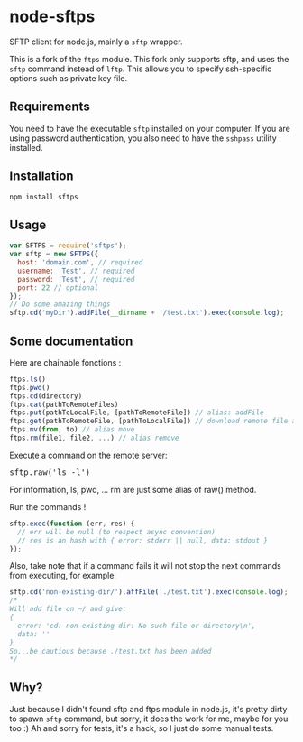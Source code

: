 node-sftps
=========

SFTP client for node.js, mainly a `sftp` wrapper.

This is a fork of the `ftps` module.  This fork only supports sftp, and uses the `sftp` command instead of `lftp`.  This allows you to specify ssh-specific options such as private key file.

Requirements
------------

You need to have the executable `sftp` installed on your computer.
If you are using password authentication, you also need to have the `sshpass` utility installed.

Installation
-----------

``` sh
npm install sftps
```

Usage
-----

``` js
var SFTPS = require('sftps');
var sftp = new SFTPS({
  host: 'domain.com', // required
  username: 'Test', // required
  password: 'Test', // required
  port: 22 // optional
});
// Do some amazing things
sftp.cd('myDir').addFile(__dirname + '/test.txt').exec(console.log);
```

Some documentation
------------------

Here are chainable fonctions :

``` js
ftps.ls()
ftps.pwd()
ftps.cd(directory)
ftps.cat(pathToRemoteFiles)
ftps.put(pathToLocalFile, [pathToRemoteFile]) // alias: addFile
ftps.get(pathToRemoteFile, [pathToLocalFile]) // download remote file and save to local path (if not given, use same name as remote file), alias: getFile
ftps.mv(from, to) // alias move
ftps.rm(file1, file2, ...) // alias remove
```

Execute a command on the remote server:
<pre>sftp.raw('ls -l')</pre>

For information, ls, pwd, ... rm are just some alias of raw() method.

Run the commands !
``` js
sftp.exec(function (err, res) {
  // err will be null (to respect async convention)
  // res is an hash with { error: stderr || null, data: stdout }
});
```

Also, take note that if a command fails it will not stop the next commands from executing, for example:
``` js
sftp.cd('non-existing-dir/').affFile('./test.txt').exec(console.log);
/*
Will add file on ~/ and give:
{
  error: 'cd: non-existing-dir: No such file or directory\n',
  data: ''
}
So...be cautious because ./test.txt has been added
*/

```

Why?
----

Just because I didn't found sftp and ftps module in node.js, it's pretty dirty to spawn `sftp` command, but sorry, it does the work for me, maybe for you too :)
Ah and sorry for tests, it's a hack, so I just do some manual tests.
